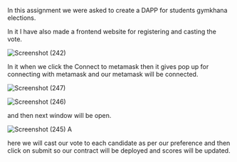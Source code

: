 In this assignment we were asked to create a DAPP for students gymkhana elections.

In it I have also made a frontend website for registering and casting the vote.

![Screenshot (242)](https://github.com/pushpdeep07/students-gymkhana/assets/130915214/cb093d35-5833-4c73-9c40-c3359b45b45b)

In it when we click the Connect to metamask then it gives pop up for connecting with metamask and our metamask will be connected.

![Screenshot (247)](https://github.com/pushpdeep07/students-gymkhana/assets/130915214/d9cb91cb-c7a3-4fdc-a140-bfdbd80a0564)

![Screenshot (246)](https://github.com/pushpdeep07/students-gymkhana/assets/130915214/5dedcf78-753e-4604-b891-0a48d5ddb243)

and then next window will be open.

![Screenshot (245) A](https://github.com/pushpdeep07/students-gymkhana/assets/130915214/7dcda9c7-2013-4e47-ad60-dab899e6b5ea)

here we will cast our vote to each candidate as per our preference and then click on submit so our contract will be deployed and scores will be updated.





